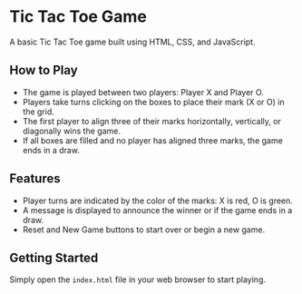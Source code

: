 # Tic Tac Toe Game

A basic Tic Tac Toe game built using HTML, CSS, and JavaScript.

## How to Play
- The game is played between two players: Player X and Player O.
- Players take turns clicking on the boxes to place their mark (X or O) in the grid.
- The first player to align three of their marks horizontally, vertically, or diagonally wins the game.
- If all boxes are filled and no player has aligned three marks, the game ends in a draw.

## Features
- Player turns are indicated by the color of the marks: X is red, O is green.
- A message is displayed to announce the winner or if the game ends in a draw.
- Reset and New Game buttons to start over or begin a new game.

## Getting Started
Simply open the `index.html` file in your web browser to start playing.
